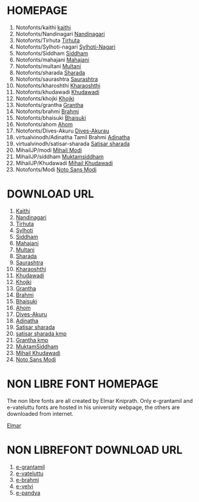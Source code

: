 # HOMEPAGE

1. Notofonts/kaithi [kaithi](https://github.com/notofonts/kaithi)
2. Notofonts/Nandinagari [Nandinagari](https://github.com/notofonts/nandinagari)
3. Notofonts/Tirhuta [Tirhuta](https://github.com/notofonts/tirhuta)
4. Notofonts/Sylhoti-nagari [Sylhoti-Nagari](https://github.com/notofonts/syloti-nagri)
5. Notofonts/Siddham [Siddham](https://github.com/notofonts/siddham)
6. Notofonts/mahajani [Mahajani](https://github.com/notofonts/mahajani)
7. Notofonts/multani [Multani](https://github.com/notofonts/multani)
8. Notofonts/sharada [Sharada](https://github.com/notofonts/sharada)
9. Notofonts/saurashtra [Saurashtra](https://github.com/notofonts/saurashtra)
10. Notofonts/kharoshthi [Kharaoshthi](https://github.com/notofonts/kharoshthi)
11. Notofonts/khudawadi [Khudawadi](https://github.com/notofonts/khudawadi)
12. Notofonts/khojki [Khojki](https://github.com/notofonts/khojki)
13. Notofonts/grantha [Grantha](https://github.com/notofonts/grantha)
14. Notofonts/brahmi [Brahmi](https://github.com/notofonts/brahmi)
15. Notofonts/bhaisuki [Bhaisuki](https://github.com/notofonts/bhaiksuki)
16. Notofonts/ahom [Ahom](https://github.com/notofonts/ahom)
17. Notofonts/Dives-Akuru [Dives-Akurau](https://github.com/notofonts/dives-akuru)
18. virtualvinodh/Adinatha Tamil Brahmi [Adinatha](http://www.virtualvinodh.com/projects/adinatha)
19. virtualvinodh/satisar-sharada [Satisar sharada](https://satisarsharada.appspot.com/font-keyboard)
20. MihailJP/modi [Mihail Modi](http://mihafont.seesaa.net/article/269211518.html)
21. MihailJP/siddham [Muktamsiddham](http://mihafont.seesaa.net/article/167209339.html)
22. MihailJP/Khudawadi [Mihail Khudawadi](http://mihafont.seesaa.net/article/269840647.html)
23. Notofonts/Modi [Noto Sans Modi](https://github.com/notofonts/modi)

# DOWNLOAD URL

1. [Kaithi](https://github.com/notofonts/kaithi/releases/download/NotoSansKaithi-v2.005/NotoSansKaithi-v2.005.zip)
2. [Nandinagari](https://github.com/notofonts/nandinagari/releases/download/NotoSansNandinagari-v1.002/NotoSansNandinagari-v1.002.zip)
3. [Tirhuta](https://github.com/notofonts/tirhuta/releases/download/NotoSansTirhuta-v2.003/NotoSansTirhuta-v2.003.zip)
4. [Sylhoti](https://github.com/notofonts/syloti-nagri/releases/download/NotoSansSylotiNagri-v2.004/NotoSansSylotiNagri-v2.004.zip)
5. [Siddham](https://github.com/notofonts/siddham/releases/download/NotoSansSiddham-v2.005/NotoSansSiddham-v2.005.zip)
6. [Mahajani](https://github.com/notofonts/mahajani/releases/download/NotoSansMahajani-v2.003/NotoSansMahajani-v2.003.zip)
7. [Multani](https://github.com/notofonts/multani/releases/download/NotoSansMultani-v2.002/NotoSansMultani-v2.002.zip)
8. [Sharada](https://github.com/notofonts/sharada/releases/download/NotoSansSharada-v2.006/NotoSansSharada-v2.006.zip)
9. [Saurashtra](https://github.com/notofonts/saurashtra/releases/download/NotoSansSaurashtra-v2.002/NotoSansSaurashtra-v2.002.zip)
10. [Kharaoshthi](https://github.com/notofonts/kharoshthi/releases/download/NotoSansKharoshthi-v2.004/NotoSansKharoshthi-v2.004.zip)
11. [Khudawadi](https://github.com/notofonts/khudawadi/releases/download/NotoSansKhudawadi-v2.003/NotoSansKhudawadi-v2.003.zip)
12. [Khojki](https://github.com/notofonts/khojki/releases/download/NotoSerifKhojki-v2.005/NotoSerifKhojki-v2.005.zip)
13. [Grantha](https://github.com/notofonts/grantha/releases/download/NotoSerifGrantha-v2.004/NotoSerifGrantha-v2.004.zip)
14. [Brahmi](https://github.com/notofonts/brahmi/releases/download/NotoSansBrahmi-v2.003/NotoSansBrahmi-v2.003.zip)
15. [Bhaisuki](https://github.com/notofonts/bhaiksuki/releases/download/NotoSansBhaiksuki-v2.002/NotoSansBhaiksuki-v2.002.zip)
16. [Ahom](https://github.com/notofonts/ahom/releases/download/NotoSerifAhom-v2.007/NotoSerifAhom-v2.007.zip)
17. [Dives-Akuru](https://github.com/notofonts/dives-akuru/releases/download/NotoSerifDivesAkuru-v1.001/NotoSerifDivesAkuru-v1.001.zip)
18. [Adinatha](http://www.virtualvinodh.com/download/Adinatha-Tamil-Brahmi.zip)
19. [Satisar sharada](https://github.com/virtualvinodh/satisarsharada/raw/main/Sharada.ttf)
20. [satisar sharada kmp](https://github.com/virtualvinodh/sharada-keyman-keyboard/raw/main/build/sharada.kmp)
21. [Grantha kmp](https://github.com/virtualvinodh/grantha-keyman-keyboards/archive/refs/heads/main.zip)
22. [MuktamSiddham](https://github.com/MihailJP/Muktamsiddham/releases/download/v2.0.0/Muktamsiddham-2.0.0.tar.xz)
23. [Mihail Khudawadi](https://github.com/MihailJP/oldsindhi/releases/download/v1.0/OldSindhi-1.0.tar.xz)
24. [Noto Sans Modi](https://github.com/notofonts/modi/releases/download/NotoSansModi-v2.004/NotoSansModi-v2.004.zip)

# NON LIBRE FONT HOMEPAGE

The non libre fonts are all created by Elmar Kniprath.
Only e-grantamil and e-vateluttu fonts are hosted in
his university webpage, the others are downloaded
from internet.

[Elmar](https://www.aai.uni-hamburg.de/indtib/studium/materialien.html)


# NON LIBREFONT DOWNLOAD URL

1. [e-grantamil](https://www.aai.uni-hamburg.de/indtib/medien/grantamilpackage.zip)
2. [e-vateluttu](https://www.aai.uni-hamburg.de/indtib/medien/vatteluttupackage.zip)
3. [e-brahmi](https://github.com/virtualvinodh/aksharamukha-fonts/raw/main/e-Brahmi-T.ttf)
4. [e-velvi](https://github.com/virtualvinodh/aksharamukha-fonts/raw/main/e-Velvi.ttf)
5. [e-pandya](https://github.com/virtualvinodh/aksharamukha-fonts/raw/main/e-Pandya.ttf)
